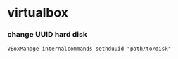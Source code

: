 # virtualbox

### change UUID hard disk
```
VBoxManage internalcommands sethduuid "path/to/disk"
```
